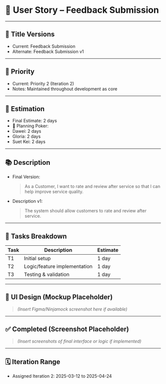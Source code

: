 # 🧾 User Story – Feedback Submission

---

## 📝 Title Versions
- Current: Feedback Submission
- Alternate: Feedback Submission v1

---

## 🎯 Priority
- Current: Priority 2 (Iteration 2)
- Notes: Maintained throughout development as core

---

## 📐 Estimation

- Final Estimate: 2 days
- 👥 Planning Poker:
- Dawei: 2 days
- Gloria: 2 days
- Suet Kei: 2 days

---

## 📚 Description

- Final Version:  
  > As a Customer, I want to rate and review after service so that I can help improve service quality.

- Description v1:  
  > The system should allow customers to rate and review after service.

---

## 🔨 Tasks Breakdown

| Task | Description | Estimate |
|------|-------------|----------|
| T1 | Initial setup | 1 day |
| T2 | Logic/feature implementation | 1 day |
| T3 | Testing & validation | 1 day |

---

## 🎨 UI Design (Mockup Placeholder)

> *(Insert Figma/Ninjamock screenshot here if available)*

---

## ✅ Completed (Screenshot Placeholder)

> *(Insert screenshots of final interface or logic if implemented)*

---

## 🗓️ Iteration Range

- Assigned Iteration 2: 2025-03-12 to 2025-04-24
